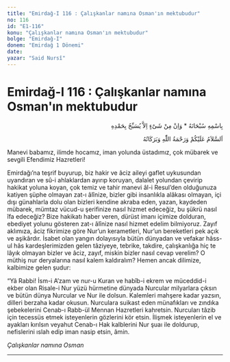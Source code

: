 ```yaml
---
title: "Emirdağ-I 116 : Çalışkanlar namına Osman'ın mektubudur"
no: 116
id: "E1-116"
konu: "Çalışkanlar namına Osman'ın mektubudur"
bolge: "Emirdağ-I"
donem: "Emirdağ 1 Dönemi"
date: 
yazar: "Said Nursî"
---
```


# Emirdağ-I 116 : Çalışkanlar namına Osman'ın mektubudur

<p class="arabic" dir="rtl" title="Meal: “Subhân Allah’ın adıyla” * “Hiçbir şey yoktur ki O'nu hamd ile tesbih etmesin” [İsrâ 17:44]">بِاسْمِهِ سُبْحَانَهُ * وَاِنْ مِنْ شَىْءٍ اِلاَّ يُسَبِّحُ بِحَمْدِهِ</p>

<p class="arabic" dir="rtl" title="Meal: “Allah’ın selâmı, rahmeti ve bereketleri, üzerinize olsun.”">اَلسَّلاَمُ عَلَيْكُمْ وَرَحْمَةُ اللّٰهِ وَبَرَكَاتُهُ</p>

Manevi babamız, ilimde hocamız, iman yolunda üstadımız, çok mübarek ve sevgili Efendimiz Hazretleri!

Emirdağı’na teşrif buyurup, biz hakir ve âciz aileyi gaflet uykusundan uyandıran ve sû-i ahlaklardan ayırıp koruyan, dalalet yolundan çevirip hakikat yoluna koyan, çok temiz ve tahir manevi âl-i Resul’den olduğunuza katiyen şüphe olmayan zat-ı âlînize, bizler gibi insanlıkla alâkası olmayan, içi dışı günahlarla dolu olan bizleri kendine akraba eden, yazan, kaydeden mübarek, mümtaz vücud-u şerifinize nasıl hizmet edeceğiz, bu şükrü nasıl îfa edeceğiz? Bize hakikatı haber veren, dürüst imanı içimize dolduran, ebediyet yolunu gösteren zat-ı âlînize nasıl hizmet edelim bilmiyoruz. Zayıf aklımıza, âciz fikrimize göre Nur’un kerametleri, Nur’un bereketleri pek açık ve aşikârdır. İsabet olan yangın dolayısıyla bütün dünyadan ve vefakar hâss-ul hâs kardeşlerimizden gelen tâziyeye, tebrike, takdire, çalışkanlığa hiç te lâyık olmayan bizler ve âciz, zayıf, miskin bizler nasıl cevap verelim? O müthiş nur deryalarına nasıl kalem kaldıralım? Hemen ancak dilimize, kalbimize gelen şudur:

“Yâ Rabbi! İsm-i A’zam ve nur-u Kuran ve habîb-i ekrem ve müceddid-i ekber olan Risale-i Nur yüzü hürmetine dünyada Nurcular milyarlara çıksın ve bütün dünya Nurcular ve Nur ile dolsun. Kalemleri mahşere kadar yazsın, dilleri berzaha kadar okusun. Nurculara suikast eden münafıkları ve zındıka şebekelerini Cenab-ı Rabb-ül Mennan Hazretleri kahretsin. Nurcuları tâzib için tecessüs etmek isteyenlerin gözlerini kör etsin. İlişmek isteyenlerin el ve ayakları kırılsın veyahut Cenab-ı Hak kalblerini Nur şuaı ile doldurup, nefislerini ıslah edip iman nasip etsin, âmin.

*Çalışkanlar namına*
*Osman*

***
